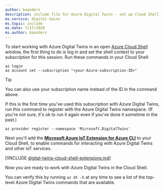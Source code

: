 ```yaml
---
author: baanders
description: include file for Azure Digital Twins - set up Cloud Shell and the IoT extension
ms.service: digital-twins
ms.topic: include
ms.date: 7/17/2020
ms.author: baanders
---
```


To start working with Azure Digital Twins in an open [Azure Cloud Shell](https://shell.azure.com) window, the first thing to do is log in and set the shell context to your subscription for this session. Run these commands in your Cloud Shell:

```azurecli
az login
az account set --subscription "<your-Azure-subscription-ID>"
```
> [!TIP]
> You can also use your subscription name instead of the ID in the command above. 

If this is the first time you've used this subscription with Azure Digital Twins, run this command to register with the Azure Digital Twins namespace. (If you're not sure, it's ok to run it again even if you've done it sometime in the past.)

```azurecli
az provider register --namespace 'Microsoft.DigitalTwins'
```

Next you'll add the [**Microsoft Azure IoT Extension for Azure CLI**](https://docs.microsoft.com/cli/azure/ext/azure-iot/iot?view=azure-cli-latest) to your Cloud Shell, to enable commands for interacting with Azure Digital Twins and other IoT services. 

[!INCLUDE [digital-twins-cloud-shell-extensions.md](digital-twins-cloud-shell-extensions.md)]

Now you are ready to work with Azure Digital Twins in the Cloud Shell.

You can verify this by running `az dt -h` at any time to see a list of the top-level Azure Digital Twins commands that are available.